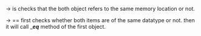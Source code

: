 
-> is checks that the both object refers to the same memory location or not.

-> == first checks whether both items are of the same datatype or not.
then it will call ______eq_____ method of the first object.